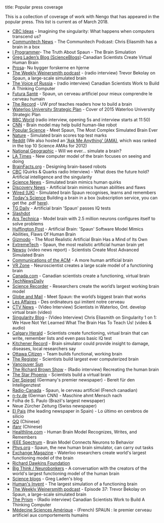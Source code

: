 title: Popular press coverage

This is a collection of coverage of work with Nengo that has appeared in
the popular press. This list is current as of March 2018.

- [CBC Ideas](http://www.cbc.ca/radio/ideas/imagining-the-singularity-what-happens-when-computers-transcend-us-1.4526303) - Imagining the singularity: What happens when computers transcend us?
- [Communitech News](http://news.communitech.ca/news/the-communitech-podcast-chris-eliasmith-has-a-brain-in-a-box/) - The Communitech Podcast: Chris Eliasmith has a brain in a box
- [I Programmer](http://www.i-programmer.info/news/105-artificial-intelligence/5158-the-truth-about-spaun-the-brain-simulation.html)- 
The Truth About Spaun - The Brain Simulation
- [Greg Laden’s Blog (ScienceBlogs)](http://scienceblogs.com/gregladen/2012/12/05/canadian-scientists-create-virtual-human-brain/#.UL9RktAqPTE.reddit)-Canadian Scientists Create Virtual Human Brain
- [Prosa](https://www.prosa.dk/artikel/?no_cache=1&amp;L=0&amp;tx_news_pi1%5Bcontroller%5D=News&amp;tx_news_pi1%5Baction%5D=detail&amp;tx_news_pi1%5Bnews%5D=5235&amp;cHash=f8f92f1827ac52a9e452b4f95081ca92)- Nu bygger forskerne en hjerne
- [The Weekly Weinersmith podcast](http://www.weeklyweinersmith.com/?p=510) - 
(radio interview) Trevor Bekolay on Spaun, a large-scale simulated brain
- [The Voice of Russia](https://sputniknews.com/voiceofrussia_us/radio_broadcast/72430379/98099772/) - 
(radio interview) Canadian Scientists Work to Build A Thinking Computer
- [Futura Santé](http://www.futura-sciences.com/sante/actualites/biologie-spaun-cerveau-artificiel-mieux-comprendre-cerveau-humain-43156/) - Spaun, un cerveau artificiel pour mieux comprendre le cerveau humain
- [The Record](https://www.therecord.com/news-story/3875165-uw-prof-teaches-readers-how-to-build-a-brain/">) - UW prof teaches readers how to build a brain
- [Waterloo University Strategic Plan](https://uwaterloo.ca/research/sites/ca.research/files/uploads/files/strategic_research_plan_-_accessible_pdf.pdf) - Cover of 2015 Waterloo University Strategic Plan
- [BBC World](http://www.bbc.co.uk/iplayer/episode/p010z973/Science_In_Action_Melting_ice_caps/) (radio interview, opening 5s and interview starts at 11:50)
- [CNN](http://thechart.blogs.cnn.com/2012/11/29/brain-model-may-help-build-humanlike-robot/) - Brain model may help build human-like robot
- [Popular Science](http://www.popsci.com/science/article/2012-11/meet-spaun-first-computer-model-complex-brain-behavior) - Meet Spaun, The Most Complex Simulated Brain Ever
- [Nature](http://www.nature.com/news/simulated-brain-scores-top-test-marks-1.11914) - Simulated brain scores top test marks
- [Reddit](http://www.reddit.com/r/science/comments/141q17/scientists_successfully_create_virtual_brain/?limit=500) (We also hosted an ['Ask Me Anything' (AMA)](http://www.reddit.com/r/IAmA/comments/147gqm/we_are_the_computational_neuroscientists_behind/), which was ranked in the top 10 Science AMAs for 2012)
- [National Geographic](http://phenomena.nationalgeographic.com/2013/02/14/will-we-ever-simulate-the-brain/) - Will we ever... simulate a brain?
- [LA Times](http://www.latimes.com/news/science/sciencenow/la-sci-sn-new-model-brain-can-memorize-numbers-answer-iq-questions-20121129,0,2428635.story) - New computer model of the brain focuses on seeing and doing
- [BrainFacts.org](http://www.brainfacts.org/About-Neuroscience/Technologies/Articles/2013/Designing-Brain-Based-Robots) - Designing brain-based robots
- [CBC](http://www.cbc.ca/video/news/audioplayer.html?clipid=2323107057) (Quirks & Quarks radio Interview) - What does the future hold? Artificial intelligence and the singularity
- [Science News](http://www.sciencenews.org/view/generic/id/346756/title/Simulated_brain_mimics_human_quirks) - Simulated brain mimics human quirks
- [Discovery News](http://news.discovery.com/tech/artificial-brain-mimics-human-abilities-and-flaws-121130.html) - Artificial brain mimics human abilities and flaws
- [Wired (UK)](http://www.wired.co.uk/news/archive/2012-12/01/spaun-virtual-brain) - Simulated brain Spaun recognises, learns and remembers
- [Today's Science](http://www.2facts.com/tsof_home_feature.aspx) Building a brain in a box (subscription service, you can get the .pdf [here](http://www.nengo.ca/sites/nengo.ca/files/J__TSOF%201992-2007_New%20Stories_s2100009.pdf)).
- [TG Daily](http://www.tgdaily.com/general-sciences-features/67819-artificial-brain-spaun-passes-iq-tests) - Artificial brain 'Spaun' passes IQ tests
- [Slashdot](https://science.slashdot.org/story/12/11/30/1719238/spaun-a-large-scale-functional-brain-model)
- [Ars Technica](http://arstechnica.com/science/2012/11/model-brain-with-2-5-million-neurons-configures-itself-to-problem-solve/) - Model brain with 2.5 million neurons configures itself to solve problems
- [Huffington Post](http://www.huffingtonpost.com/2012/11/30/artificial-brain-spaun-software-model_n_2217750.html) - Artificial Brain: 'Spaun' Software Model Mimics Abilities, Flaws Of Human Brain
- [Gizmodo](http://gizmodo.com/5964684/the-most-realistic-artificial-brain-has-a-mind-of-its-own) - The Most Realistic Artificial Brain Has a Mind of Its Own
- [ExtremeTech](http://www.extremetech.com/extreme/141926-spaun-the-most-realistic-artificial-human-brain-yet) - Spaun, the most realistic artificial human brain yet
- [Newsy](http://www.newsy.com/videos/scientists-create-most-advanced-simulated-brain/#ooid=h0ZWFjNzrp6DQ8wJd-ZhkztnYvgdJfAN) (video news report) - Scientists Create Most Advanced Simulated Brain
- [Communications of the ACM](http://cacm.acm.org/news/158734-a-more-human-artificial-brain/fulltext) - A more human artificial brain
- [VR Zone](http://vr-zone.com/articles/neuroscientist-creates-a-large-scale-model-of-a-functioning-brain/18126.html) - Neuroscientist creates a large scale model of a functioning brain
- [Canada.com](http://www.canada.com/Canadian%20scientists%20create%20functioning%20virtual%20brain/7628345/story.html) - Canadian scientists create a functioning, virtual brain
- [TechNewsDaily](http://www.technewsdaily.com/15714-artificial-brain-mimics-human.html)
- [Science Recorder](http://www.sciencerecorder.com/news/researchers-create-the-worlds-largest-working-brain-model/) - Researchers create the world’s largest working brain model
- [Globe and Mail](http://www.theglobeandmail.com/technology/science/brain/meet-spaun-the-worlds-biggest-brain-that-works/article7260055/) - Meet Spaun: the world’s biggest brain that works
- [Les Affaires](http://www.lesaffaires.com/archives/generale/des-ordinateurs-qui-imitent-notre-cerveau/556262#.UW2eE1t3jss) - Des ordinateurs qui imitent notre cerveau
- [CTV News](http://www.ctvnews.ca/video?clipId=818474&playlistId=1.1063551&binId=1.810401) - (Video Interview) Scientists in Waterloo, Ont. develop virtual brain
(video)
- [Singularity Blog](http://www.singularityweblog.com/chris-eliasmith-on-singularity-1-on-1/) - (Video Interview) Chris Eliasmith on Singularity 1 on 1: We Have Not Yet Learned What The Brain Has To Teach Us! (video & audio)
- [Calgary Herald](http://www.calgaryherald.com/technology/Scientists%20create%20functioning%20virtual%20brain%20that%20write%20remember%20lists%20even%20pass%20basic/7630749/story.html) - Scientists create functioning, virtual brain that can write, remember lists and even pass basic IQ test
- [Kitchener Record](http://www.therecord.com/news/local/article/846117--brain-simulator-could-provide-insight-to-damage-diseases-local-researchers-say) - Brain simulator could provide insight to damage, diseases, local researchers say
- [Ottawa Citizen](http://www.ottawacitizen.com/technology/Team%20builds%20functional%20working%20brain/7631107/story.html) - Team builds functional, working brain
- [The Register](http://www.theregister.co.uk/2012/12/01/spaun_computer_model_brain/) - Scientists build largest ever computerized brain
- [Vancouver Sun](http://www.vancouversun.com/technology/science/Canadian%20scientists%20create%20functioning%20virtual%20brain/7628972/story.html)
- [The Richard Brown Show](http://ckom.com/sites/default/files/RBSHOW%20SEG3%20DEC3.mp3) - (Radio interview) Recreating the human brain
- [The Star Phoenix](http://www.thestarphoenix.com/Scientists%20build%20virtual%20brain/7631394/story.html) - Scientists build a virtual brain
- [Der Spiegel](http://www.spiegel.de/wissenschaft/medizin/gehirn-computermodell-mit-2-5-millionen-neuronen-rechnet-und-zaehlt-a-870061.html) (Germany's premier newspaper) - Bereit für den Intelligenztest
- [Radio-Canada](http://www.radio-canada.ca/nouvelles/science/2012/12/03/002-spaun-cerveau-artificiel.shtml) - Spaun, le cerveau artificiel (French canadian)
- [n-tv.de](http://www.n-tv.de/wissen/Maschine-ahmt-Mensch-nach-article9651666.html) (German CNN) - Maschine ahmt Mensch nach
- Folha de S. Paulo (Brazil's largest newspaper)
- Neue Zürcher Zeitung (Swiss newspaper)
- [El Pais](http://sociedad.elpais.com/sociedad/2012/11/29/actualidad/1354215866_629020.html) (the leading newspaper in Spain) - Lo último en cerebros de silicio
- [QQ](http://tech.qq.com/a/20121201/000020.htm) (Chinese)
- [ifanr](http://www.ifanr.com/207688) (Chinese)
- [Healthline.com](http://www.healthline.com/health-blogs/healthline-connects/human-brain-model-recognizes-writes-remembers-112912) - Human Brain Model Recognizes, Writes, and Remembers
- [IEEE Spectrum](http://spectrum.ieee.org/tech-talk/computing/software/brain-model-connects-neurons-to-behavior) - Brain Model Connects Neurons to Behavior
- [Phys.org](http://phys.org/news/2012-11-spaun-human-brain-simulator-tasks.html) - Spaun, the new human brain simulator, can carry out tasks
- [Exchange Magazine](http://www.exchangemagazine.com/morningpost/2012/week48/Friday/12113001.htm) - Waterloo researchers create world's largest functioning model of the brain
- [Richard Dawkins Foundation](http://richarddawkins.net/news_articles/2012/12/1/canadian-scientists-create-a-functioning-virtual-brain#.ULqZFOwhu6a)
- [Big Think / Neurobonkers](http://bigthink.com/neurobonkers/a-conversation-with-the-creators-of-the-worlds-largest-functioning-model-of-the-human-brain) - A conversation with the creators of the world's largest functioning model of the human brain
- [Science blogs](http://scienceblogs.com/gregladen/2012/12/05/canadian-scientists-create-virtual-human-brain/#.UL9RktAqPTE.reddit) - Greg Laden's blog
- [Human's Invent](http://www.humansinvent.com/#!/10056/the-worlds-largest-simulation-of-a-functioning-brain/) - The largest simulation of a functioning brain
- [The Weekly Weinersmith podcast](http://www.weeklyweinersmith.com/?p=510) - Episode 37: Trevor Bekolay on Spaun, a large-scale simulated brain
- [The Prism](http://voicerussia.com/radio_broadcast/72430379/98099772.html) - (Radio interview) Canadian Scientists Work to Build A Thinking Computer
- [Médecine Sciences Amérique](http://www.msamerique.ca/bulletins/spaun-le-premier-cerveau-artificiel-aux-comportements-humains) - (French) SPAUN : le premier cerveau artificiel aux comportements humains
